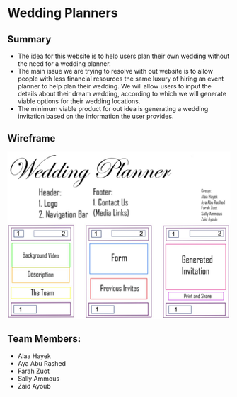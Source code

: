 # Wedding Planners

## Summary

* The idea for this website is to help users plan their own wedding without the need for a wedding planner.
* The main issue we are trying to resolve with out website is to allow people with less financial resources the same luxury of hiring an event planner to help plan their wedding. We will allow users to input the details about their dream wedding, according to which we will generate viable options for their wedding locations.
* The minimum viable product for out idea is generating a wedding invitation based on the information the user provides.

## Wireframe 

![](img/wireframe.jpg)

## Team Members:

* Alaa Hayek
* Aya Abu Rashed
* Farah Zuot
* Sally Ammous
* Zaid Ayoub
